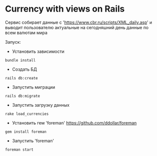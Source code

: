 # Currency with views on Rails

Сервис собирает данные с 'https://www.cbr.ru/scripts/XML_daily.asp' и выводит пользователю актуальные на сегодняшний день данные по всем валютам мира

Запуск:

- Установить зависимости
```shell
bundle install
```

- Создать БД
```shell
rails db:create
```

- Запустить миграции
```shell
rails db:migrate
```

- Запустить загрузку данных
```shell
rake load_currencies
```
- Установить гем 'foreman' https://github.com/ddollar/foreman
```shell
gem install foreman
```

- Запустить 'foreman'
```shell
foreman start
```
